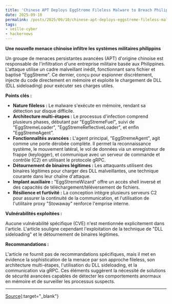 ```yaml
---
title: 'Chinese APT Deploys EggStreme Fileless Malware to Breach Philippine Military Systems'
date: 2025-09-10
permalink: /posts/2025/09/10/chinese-apt-deploys-eggstreme-fileless-malware-to-breach-philippine-military-systems/
tags:
- veille-cyber
- hackernews
---
```

**Une nouvelle menace chinoise infiltre les systèmes militaires philippins**

Un groupe de menaces persistantes avancées (APT) d'origine chinoise est responsable de l'infiltration d'une entreprise militaire basée aux Philippines. L'attaque utilise un cadre malveillant inédit, fonctionnant sans fichier et baptisé "EggStreme". Ce dernier, conçu pour espionner discrètement, injecte du code directement en mémoire et exploite le chargement de DLL (DLL sideloading) pour exécuter ses charges utiles.

**Points clés :**

*   **Nature fileless :** Le malware s'exécute en mémoire, rendant sa détection sur disque difficile.
*   **Architecture multi-étapes :** Le processus d'infection comprend plusieurs phases, débutant par "EggStremeFuel", suivi de "EggStremeLoader", "EggStremeReflectiveLoader", et enfin "EggStremeAgent".
*   **Fonctionnalités avancées :** L'agent principal, "EggStremeAgent", agit comme une porte dérobée complète. Il permet la reconnaissance système, le mouvement latéral, le vol de données via un enregistreur de frappe (keylogger), et communique avec un serveur de commande et contrôle (C2) en utilisant le protocole gRPC.
*   **Détournement de binaires légitimes :** Les attaquants utilisent des binaires légitimes pour charger des DLL malveillantes, une technique courante dans leur chaîne d'attaque.
*   **Implant auxiliaire :** "EggStremeWizard" offre un accès shell inversé et des capacités de téléchargement/téléversement de fichiers.
*   **Résilience et furtivité :** La conception intègre plusieurs serveurs C2 pour assurer la continuité de la communication, et l'utilisation de l'utilitaire proxy "Stowaway" renforce l'emprise interne.

**Vulnérabilités exploitées :**

Aucune vulnérabilité spécifique (CVE) n'est mentionnée explicitement dans l'article. L'article souligne cependant l'exploitation de la technique de "DLL sideloading" et le détournement de binaires légitimes.

**Recommandations :**

L'article ne fournit pas de recommandations spécifiques, mais il met en évidence la sophistication de la menace par son approche fileless, son architecture multi-étapes, l'utilisation du DLL sideloading, et la communication via gRPC. Ces éléments suggèrent la nécessité de solutions de sécurité avancées capables de détecter les comportements anormaux en mémoire et de surveiller les processus suspects.

---
[Source](https://thehackernews.com/2025/09/chinese-apt-deploys-eggstreme-fileless.html){:target="_blank"}
